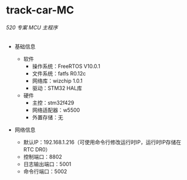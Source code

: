 # track-car-MC

######  520 专案 MCU 主程序

* 基础信息
  + 软件
    - 操作系统：FreeRTOS  V10.0.1
    - 文件系统：fatfs R0.12c
    - 网络库：wizchip 1.0.1
    - 驱动：STM32 HAL库
  + 硬件
    - 主控：stm32f429
    - 网络适配器：w5500
    - 外置存储：无

* 网络信息
  + 默认IP：192.168.1.216（可使用命令行修改运行时IP，运行时IP存储在RTC DR0）
  + 控制端口：8802
  + 日志输出端口：5001
  + 命令行端口：5002

